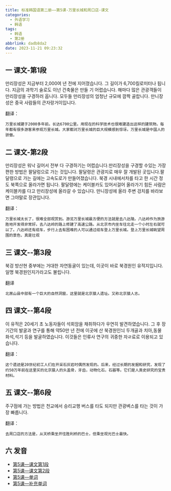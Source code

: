 ```yaml
---
title: 标准韩国语第二册——第5课-万里长城和周口店-课文
categories:
  - 外语学习
  - 韩语
tags:
  - 韩语
  - 第2册
abbrlink: dadb8da2
date: 2023-11-21 09:23:32
---
```

## 一 课文-第1段
만리장성은 지금부터 2,000여 년 전에 지어졌습니다. 그 길이가 6,700킬로미터나 됩니다. 지금의 과학기 술로도 이넌 건축물은 만들 기 어렵습니다. 해마다 많은 관광객들이 만리장성을 구경하러 옵니다. 모두들 만리장성의 엄청난 규모에 깜짝 골랍니다. 만니장성은 중국 사람들의 큰자랑거이입니다. 

<!--more-->

翻译：

```
万里长城建于2000多年前。长达6700公里。用现在的科学技术也很难建造出这样的建筑物。每年都有很多游客来参观万里长城。大家都对万里长城的巨大规模感到惊讶。万里长城是中国人的骄傲。
```

## 二  课文-第2段

만리장성은 워낙 길어서 전부 다 구경하기는 어렵습니다.만리장성을 구경할 수있는 가장 편한 방법은 팔달렁으로 가는 것입니다. 팔달령은 관광지로 매우 잘 개발된 곳입니다.팔달령으로 가는 길에는 고속도로가 만들어졌습니다. 북경 시내에서차를 타고 한 시간 정도 북쪽으로 올라가면 됩니다. 팔달령에는 케이블카도 있어서걸어 올라가기 힘든 사람은 케이블카를 다고 만리장성에 올라갈 수 있습니다. 만니장성에 올라 주변 겅치를 바라보면 그야말로 장관입니다.

翻译：

```
万里长城太长了，很难全部观赏到。游览万里长城最方便的方法就是去八达陵。八达岭作为旅游胜地开发得非常好。去八达岭的路上修建了高速公路。从北京市内坐车往北走一个小时左右就可以了。八达岭还有缆车，步行上去有困难的人可以通过缆车登上万里长城。登上万里长城眺望周围的景色，真是壮观
```

## 三 课文--第3段

북겅 방산현 중부에는 거대한 자연동굴이 있는데, 이곳이 바로 북경원인 유적지입니다. 일명 북경원인지가라고도 불립니다.

翻译

```
北房山县中部有一个巨大的自然洞窟，这里就是北京猿人遗址。又称北京猿人志。
```

## 四 课文--第4段

이 유적은 20세기 초 노동자들이 석회암을 채취하다가 우연히 발견하였습니다. 그 후 장기간의 발굴과 연구를 통해 약50만 년 전에 이곳에 산 북경원인늬 두개골과 치아,동물 화석,석기 등을 발굴하였습니다. 이것들은 인류사 연구의 귀중한 자ㄹ료로 이용되고 있습니다.

翻译：

```
这个遗迹是20世纪初工人们在开采石灰岩时偶然发现的。后来，经过长期的发掘和研究，发现了约50万年前在这里买的北京猿人的头盖骨，牙齿，动物化石，石器等。它们是人类史研究的宝贵材料。
```

## 五 课文--第6段

주구점에 가는 방법은 천교에서 승리교행 버스를 타도 되지만 관광벼스를 타는 것이 가장 빠릅니다.

翻译：

```
去周口店的方法是，从天桥乘坐开往胜利桥的巴士，但乘坐观光巴士最快。
```

## 六 发音

* [第5课—课文第1段][1]
* [第5课—课文第2段][2]
* [第5课—单词][3]
* [第5课—补充单词][4]


[1]:https://active.clewm.net/BZsnvz?qrurl=http://qr31.cn/BZsnvz&gtype=1&key=a396817146bab0f7000357ff0f23fe3d15099df580
[2]:https://active.clewm.net/A6dzPr?qrurl=http://qr31.cn/A6dzPr&gtype=1&key=75b43175c472a7a46003578df671a6a090fa483605
[3]:https://active.clewm.net/BPqe0a?qrurl=http://qr31.cn/BPqe0a&gtype=1&key=1876417c89e889a4a003570ff9f5721f1060e84623
[4]:https://active.clewm.net/EOxRy9?qrurl=http://qr31.cn/EOxRy9&gtype=1&key=08ce2178c29dcd7af00357e7cbb258563a92770646